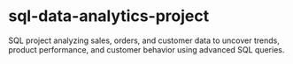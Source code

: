 # sql-data-analytics-project
SQL project analyzing sales, orders, and customer data to uncover trends, product performance, and customer behavior using advanced SQL queries.
